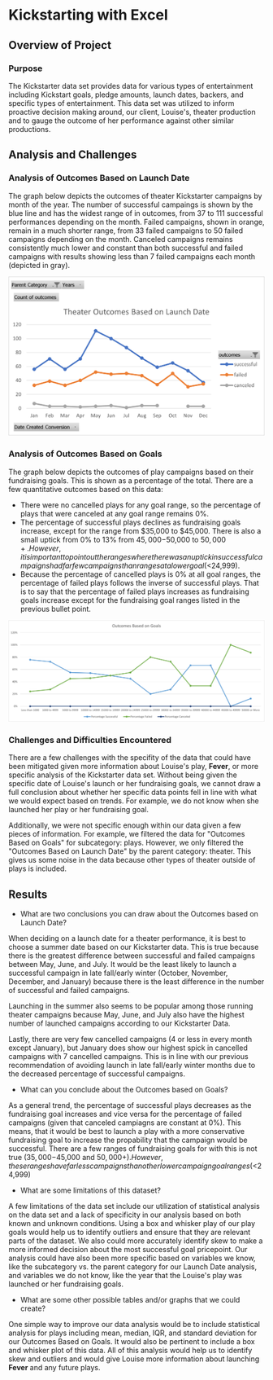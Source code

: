 # Kickstarting with Excel

## Overview of Project

### Purpose
The Kickstarter data set provides data for various types of entertainment including Kickstart goals, pledge amounts, launch dates, backers, and specific types of entertainment. This data set was utilized to inform proactive decision making around, our client, Louise's, theater production and to gauge the outcome of her performance against other similar productions. 

## Analysis and Challenges

### Analysis of Outcomes Based on Launch Date
The graph below depicts the outcomes of theater Kickstarter campaigns by month of the year. The number of successful campaings is shown by the blue line and has the widest range of in outcomes, from 37 to 111 successful performances depending on the month. Failed campaigns, shown in orange, remain in a much shorter range, from 33 failed campaigns to 50 failed campaigns depending on the month. Canceled campaigns remains consistently much lower and constant than both successful and failed campaigns with results showing less than 7 failed campaigns each month (depicted in gray).

![Theater_Outcomes_vs_Launch](Theater_Outcomes_vs_Launch.png)

### Analysis of Outcomes Based on Goals
The graph below depicts the outcomes of play campaigns based on their fundraising goals. This is shown as a percentage of the total. There are a few quantitative outcomes based on this data: 
- There were no cancelled plays for any goal range, so the percentage of plays that were canceled at any goal range remains 0%. 
- The percentage of successful plays declines as fundraising goals increase, except for the range from $35,000 to $45,000. There is also a small uptick from 0% to 13% from $45,000-$50,000 to $50,000+. However, it is important to point out the ranges where there was an uptick in successful campaigns had far few campaigns than ranges at a lower goal (<$24,999).
- Because the percentage of cancelled plays is 0% at all goal ranges, the percentage of failed plays follows the inverse of successful plays. That is to say that the percentage of failed plays increases as fundraising goals increase except for the fundraising goal ranges listed in the previous bullet point.

![Outcomes_vs_Goals](Outcomes_vs_Goals.png)

### Challenges and Difficulties Encountered
There are a few challenges with the specifity of the data that could have been mitigated given more information about Louise's play, **Fever**, or more specific analysis of the Kickstarter data set. Without being given the specific date of Louise's launch or her fundraising goals, we cannot draw a full conclusion about whether her specific data points fell in line with what we would expect based on trends. For example, we do not know when she launched her play or her fundraising goal.

Additionally, we were not specific enough within our data given a few pieces of information. For example, we filtered the data for "Outcomes Based on Goals" for subcategory: plays. However, we only filtered the "Outcomes Based on Launch Date" by the parent category: theater. This gives us some noise in the data because other types of theater outside of plays is included.

## Results

- What are two conclusions you can draw about the Outcomes based on Launch Date? 

When deciding on a launch date for a theater performance, it is best to choose a summer date based on our Kickstarter data. This is true because there is the greatest difference between successful and failed campaigns between May, June, and July. It would be the least likely to launch a successful campaign in late fall/early winter (October, November, December, and January) because there is the least difference in the number of successful and failed campaigns.  

Launching in the summer also seems to be popular among those running theater campaigns because May, June, and July also have the highest number of launched campaigns according to our Kickstarter Data. 

Lastly, there are very few cancelled campaigns (4 or less in every month except January), but January does show our highest spick in cancelled campaigns with 7 cancelled campaigns. This is in line with our previous recommendation of avoiding launch in late fall/early winter months due to the decreased percentage of successful campaigns. 

- What can you conclude about the Outcomes based on Goals? 

As a general trend, the percentage of successful plays decreases as the fundraising goal increases and vice versa for the percentage of failed campaigns (given that canceled campiagns are constant at 0%). This means, that it would be best to launch a play with a more conservative fundraising goal to increase the propability that the campaign would be successful. There are a few ranges of fundraising goals for with this is not true ($35,000-$45,000 and $50,000+). However, these ranges have far less campaigns than other lower campaign goal ranges (<$24,999)

- What are some limitations of this dataset? 

A few limitations of the data set include our utilization of statistical analysis on the data set and a lack of specificity in our analysis based on both known and unknown conditions. Using a box and whisker play of our play goals would help us to identify outliers and ensure that they are relevant parts of the dataset. We also could more accurately identify skew to make a more informed decision about the most successful goal pricepoint. Our analysis could have also been more specific based on variables we know, like the subcategory vs. the parent category for our Launch Date analysis, and variables we do not know, like the year that the Louise's play was launched or her fundraising goals. 

- What are some other possible tables and/or graphs that we could create? 

One simple way to improve our data analysis would be to include statistical analysis for plays including mean, median, IQR, and standard deviation for our Outcomes Based on Goals. It would also be pertinent to include a box and whisker plot of this data. All of this analysis would help us to identify skew and outliers and would give Louise more information about launching **Fever** and any future plays.  
